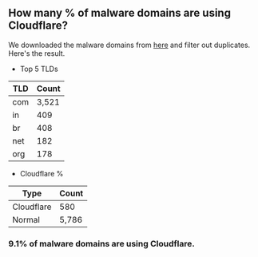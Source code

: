 ## How many % of malware domains are using Cloudflare?


We downloaded the malware domains from [here](https://urlhaus.abuse.ch) and filter out duplicates.
Here's the result.


[//]: # (start replacement)


- Top 5 TLDs

| TLD | Count |
| --- | --- |
| com | 3,521 |
| in | 409 |
| br | 408 |
| net | 182 |
| org | 178 |


- Cloudflare %

| Type | Count |
| --- | --- |
| Cloudflare | 580 |
| Normal | 5,786 |


### 9.1% of malware domains are using Cloudflare.